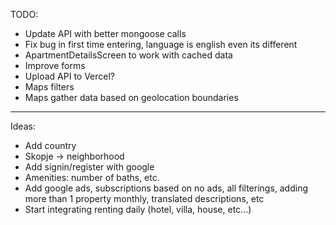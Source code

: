 TODO:

- Update API with better mongoose calls
- Fix bug in first time entering, language is english even its different
- ApartmentDetailsScreen to work with cached data
- Improve forms
- Upload API to Vercel?
- Maps filters
- Maps gather data based on geolocation boundaries

---

Ideas:

- Add country
- Skopje -> neighborhood
- Add signin/register with google
- Amenities: number of baths, etc.
- Add google ads, subscriptions based on no ads, all filterings, adding more than 1 property monthly, translated descriptions, etc
- Start integrating renting daily (hotel, villa, house, etc...)
